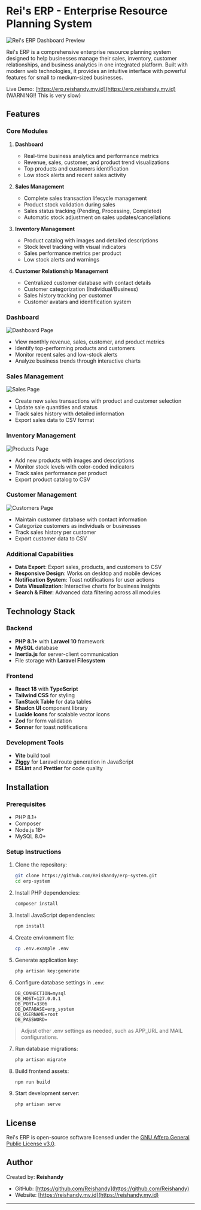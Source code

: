 # Rei's ERP - Enterprise Resource Planning System

![Rei's ERP Dashboard Preview](/public/images/dashboard.webp "Dashboard Preview")

Rei's ERP is a comprehensive enterprise resource planning system designed to help businesses manage their sales, inventory, customer relationships, and business analytics in one integrated platform. Built with modern web technologies, it provides an intuitive interface with powerful features for small to medium-sized businesses.

Live Demo: [https://erp.reishandy.my.id](https://erp.reishandy.my.id) (WARNING!! This is very slow)

## Features

### Core Modules

1. **Dashboard**
    - Real-time business analytics and performance metrics
    - Revenue, sales, customer, and product trend visualizations
    - Top products and customers identification
    - Low stock alerts and recent sales activity

2. **Sales Management**
    - Complete sales transaction lifecycle management
    - Product stock validation during sales
    - Sales status tracking (Pending, Processing, Completed)
    - Automatic stock adjustment on sales updates/cancellations

3. **Inventory Management**
    - Product catalog with images and detailed descriptions
    - Stock level tracking with visual indicators
    - Sales performance metrics per product
    - Low stock alerts and warnings

4. **Customer Relationship Management**
    - Centralized customer database with contact details
    - Customer categorization (Individual/Business)
    - Sales history tracking per customer
    - Customer avatars and identification system

### Dashboard
![Dashboard Page](/public/images/dashboard.webp "Dashboard")

- View monthly revenue, sales, customer, and product metrics
- Identify top-performing products and customers
- Monitor recent sales and low-stock alerts
- Analyze business trends through interactive charts

### Sales Management
![Sales Page](/public/images/sales.webp "Sales Management")

- Create new sales transactions with product and customer selection
- Update sale quantities and status
- Track sales history with detailed information
- Export sales data to CSV format

### Inventory Management
![Products Page](/public/images/products.webp "Inventory Management")

- Add new products with images and descriptions
- Monitor stock levels with color-coded indicators
- Track sales performance per product
- Export product catalog to CSV

### Customer Management
![Customers Page](/public/images/products.webp "Customer Management")

- Maintain customer database with contact information
- Categorize customers as individuals or businesses
- Track sales history per customer
- Export customer data to CSV


### Additional Capabilities

- **Data Export**: Export sales, products, and customers to CSV
- **Responsive Design**: Works on desktop and mobile devices
- **Notification System**: Toast notifications for user actions
- **Data Visualization**: Interactive charts for business insights
- **Search & Filter**: Advanced data filtering across all modules

## Technology Stack

### Backend
- **PHP 8.1+** with **Laravel 10** framework
- **MySQL** database
- **Inertia.js** for server-client communication
- File storage with **Laravel Filesystem**

### Frontend
- **React 18** with **TypeScript**
- **Tailwind CSS** for styling
- **TanStack Table** for data tables
- **Shadcn UI** component library
- **Lucide Icons** for scalable vector icons
- **Zod** for form validation
- **Sonner** for toast notifications

### Development Tools
- **Vite** build tool
- **Ziggy** for Laravel route generation in JavaScript
- **ESLint** and **Prettier** for code quality

## Installation

### Prerequisites
- PHP 8.1+
- Composer
- Node.js 18+
- MySQL 8.0+

### Setup Instructions

1. Clone the repository:
   ```bash
   git clone https://github.com/Reishandy/erp-system.git
   cd erp-system
   ```

2. Install PHP dependencies:
   ```bash
   composer install
   ```

3. Install JavaScript dependencies:
   ```bash
   npm install
   ```

4. Create environment file:
   ```bash
   cp .env.example .env
   ```

5. Generate application key:
   ```bash
   php artisan key:generate
   ```

6. Configure database settings in `.env`:
   ```env
   DB_CONNECTION=mysql
   DB_HOST=127.0.0.1
   DB_PORT=3306
   DB_DATABASE=erp_system
   DB_USERNAME=root
   DB_PASSWORD=
   ```
> Adjust other .env settings as needed, such as APP_URL and MAIL configurations.

7. Run database migrations:
   ```bash
   php artisan migrate
   ```

8. Build frontend assets:
   ```bash
   npm run build
   ```

9. Start development server:
   ```bash
   php artisan serve
   ```
   
## License

Rei's ERP is open-source software licensed under the [GNU Affero General Public License v3.0](LICENSE).

## Author

Created by: **Reishandy**
- GitHub: [https://github.com/Reishandy](https://github.com/Reishandy)
- Website: [https://reishandy.my.id](https://reishandy.my.id)

---

